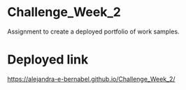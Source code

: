 # Challenge_Week_2
Assignment to create a deployed portfolio of work samples.

# Deployed link
https://alejandra-e-bernabel.github.io/Challenge_Week_2/